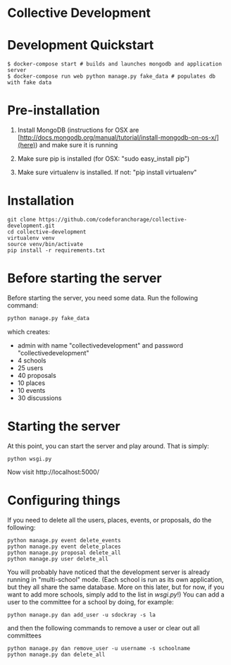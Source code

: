 Collective Development
======================

# Development Quickstart

```
$ docker-compose start # builds and launches mongodb and application server
$ docker-compose run web python manage.py fake_data # populates db with fake data
```

# Pre-installation

1. Install MongoDB (instructions for OSX are [http://docs.mongodb.org/manual/tutorial/install-mongodb-on-os-x/](here))
and make sure it is running

2. Make sure pip is installed (for OSX: "sudo easy_install pip")

3. Make sure virtualenv is installed. If not: "pip install virtualenv"

# Installation

```
git clone https://github.com/codeforanchorage/collective-development.git
cd collective-development
virtualenv venv
source venv/bin/activate
pip install -r requirements.txt
```

# Before starting the server

Before starting the server, you need some data. Run the following command:

```python
python manage.py fake_data
```
which creates:

- admin with name "collectivedevelopment" and password "collectivedevelopment"
- 4 schools
- 25 users
- 40 proposals
- 10 places
- 10 events
- 30 discussions


# Starting the server

At this point, you can start the server and play around. That is simply:

```
python wsgi.py
```

Now visit http://localhost:5000/


# Configuring things

If you need to delete all the users, places, events, or proposals, do the following:

```
python manage.py event delete_events
python manage.py event delete_places
python manage.py proposal delete_all
python manage.py user delete_all
```

You will probably have noticed that the development server is already running in "multi-school" mode. (Each school is run as its own application, but they all share the same database. More on this later, but for now, if you want to add more schools, simply add to the list in _wsgi.py_!) You can add a user to the committee for a school by doing, for example:

```
python manage.py dan add_user -u sdockray -s la
```

and then the following commands to remove a user or clear out all committees

```
python manage.py dan remove_user -u username -s schoolname
python manage.py dan delete_all
```
